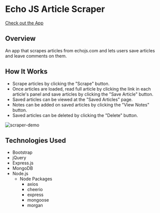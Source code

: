 # Echo JS Article Scraper
[Check out the App](https://mem-mongo-scraper.herokuapp.com/saved.html)

## Overview
An app that scrapes articles from echojs.com and lets users save articles and leave comments on them.

## How It Works
- Scrape articles by clicking the "Scrape" button.
- Once articles are loaded, read full article by clicking the link in each article's panel and save articles by clicking the "Save Article" button.
- Saved articles can be viewed at the "Saved Articles" page.
- Notes can be added on saved articles by clicking the "View Notes" button.
- Saved articles can be deleted by clicking the "Delete" button.

![scraper-demo](/public/images/scraper2.gif)


## Technologies Used
- Bootstrap
- jQuery
- Express.js
- MongoDB
- Node.js
    - Node Packages
        - axios
        - cheerio
        - express
        - mongoose
        - morgan
